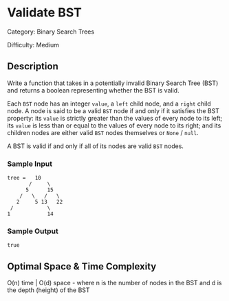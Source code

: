 # Validate BST

Category: Binary Search Trees

Difficulty: Medium

## Description

Write a function that takes in a potentially invalid Binary Search Tree (BST)
and returns a boolean representing whether the BST is valid.

Each `BST` node has an integer `value`, a
`left` child node, and a `right` child node. A node is
said to be a valid `BST` node if and only if it satisfies the BST
property: its `value` is strictly greater than the values of every
node to its left; its `value` is less than or equal to the values
of every node to its right; and its children nodes are either valid
`BST` nodes themselves or `None` / `null`.

A BST is valid if and only if all of its nodes are valid
`BST` nodes.


### Sample Input
```
tree =   10
       /     \
      5      15
    /   \   /   \
   2     5 13   22
 /           \
1            14
```

### Sample Output
```
true
```

## Optimal Space & Time Complexity

O(n) time | O(d) space - where n is the number of nodes in the BST and d is the depth (height) of the BST

